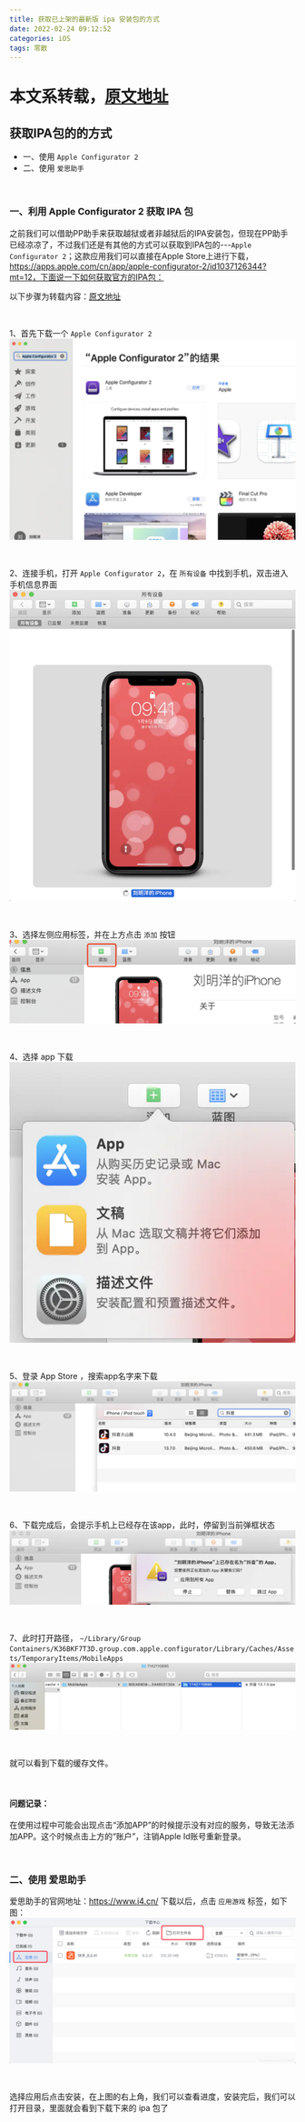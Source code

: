 ```yaml
---
title: 获取已上架的最新版 ipa 安装包的方式
date: 2022-02-24 09:12:52
categories: iOS
tags: 零散
---
```


# 本文系转载，[原文地址](https://blog.csdn.net/lwb102063/article/details/110739441)

## 获取IPA包的的方式

* 一、使用 `Apple Configurator 2`
* 二、使用 `爱思助手`

<br>

### 一、利用 Apple Configurator 2 获取 IPA 包

之前我们可以借助PP助手来获取越狱或者非越狱后的IPA安装包，但现在PP助手已经凉凉了，不过我们还是有其他的方式可以获取到IPA包的---`Apple Configurator 2`；这款应用我们可以直接在Apple Store上进行下载，https://apps.apple.com/cn/app/apple-configurator-2/id1037126344?mt=12，下面说一下如何获取官方的IPA包：

以下步骤为转载内容：[原文地址](https://www.jianshu.com/p/95440d5ae795)

<br>

1、首先下载一个 `Apple Configurator 2`
![Apple_Configurator_2_1](/assets/img/Apple_Configurator_2_1.png)

<br>

2、连接手机，打开 `Apple Configurator 2`，在 `所有设备` 中找到手机，双击进入手机信息界面
![Apple_Configurator_2_2](/assets/img/Apple_Configurator_2_2.png)

<br>

3、选择左侧应用标签，并在上方点击 `添加` 按钮
![Apple_Configurator_2_3](/assets/img/Apple_Configurator_2_3.png)

<br>
                                               
4、选择 app 下载
![Apple_Configurator_2_4](/assets/img/Apple_Configurator_2_4.png)

<br>

5、登录 App Store ，搜索app名字来下载
![Apple_Configurator_2_5](/assets/img/Apple_Configurator_2_5.png)

<br>

6、下载完成后，会提示手机上已经存在该app，此时，停留到当前弹框状态
![Apple_Configurator_2_6](/assets/img/Apple_Configurator_2_6.png)

<br>

7、此时打开路径，
`~/Library/Group Containers/K36BKF7T3D.group.com.apple.configurator/Library/Caches/Assets/TemporaryItems/MobileApps`
![Apple_Configurator_2_7](/assets/img/Apple_Configurator_2_7.png)

<br>

就可以看到下载的缓存文件。

<br>

#### 问题记录：

在使用过程中可能会出现点击“添加APP”的时候提示没有对应的服务，导致无法添加APP。这个时候点击上方的“账户”，注销Apple Id账号重新登录。

<br>

### 二、使用 爱思助手

爱思助手的官网地址：https://www.i4.cn/ 下载以后，点击 `应用游戏` 标签，如下图：
![ai_si_zhu_shou_1](/assets/img/ai_si_zhu_shou_1.png)

<br>

选择应用后点击安装，在上图的右上角，我们可以查看进度，安装完后，我们可以打开目录，里面就会看到下载下来的 ipa 包了
